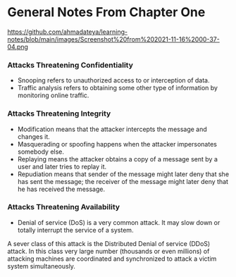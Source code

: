 # General Notes From Chapter One

https://github.com/ahmadateya/learning-notes/blob/main/images/Screenshot%20from%202021-11-16%2000-37-04.png

### Attacks Threatening Confidentiality
* Snooping refers to unauthorized access to or interception of data.
* Traffic analysis  refers to obtaining some other type of information by monitoring online traffic.

### Attacks Threatening Integrity
* Modification means that the attacker intercepts the message and changes it.
* Masquerading or spoofing happens when the attacker impersonates somebody else.
* Replaying means the attacker obtains a copy of a message sent by a user and later tries to replay it. 
* Repudiation means that sender of the message might later deny that she has sent the message; the receiver of the message might later deny that he has received the message.

### Attacks Threatening Availability
* Denial of service (DoS) is a very common attack. It may slow down or totally interrupt the service of a system.

A sever class of this attack is the Distributed Denial of service (DDoS) attack. In this class very large number (thousands or even millions) of attacking machines are coordinated and synchronized to attack a victim system simultaneously. 

